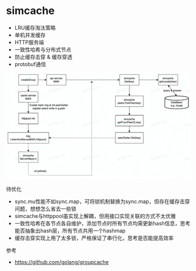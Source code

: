 # simcache

* LRU缓存淘汰策略
* 单机并发缓存
* HTTP服务端
* 一致性哈希与分布式节点
* 防止缓存击穿 & 缓存穿透
* protobuf通信



![avatar](Image/pic1.jpg)





待优化

* sync.mu性能不如sync.map，可将锁机制替换为sync.map，但存在缓存击穿问题，想想怎么省去一些锁
* simcache与httppool虽实现上解耦，但用接口实现关联的方式不太优雅
* 一致性哈希在各节点各自维护，添加节点时所有节点均需更新hash信息，思考能否抽象出hash层，所有节点共用一个hashmap
* 缓存击穿实现上用了太多锁，严格保证了串行化，思考是否能提高效率


参考

* https://github.com/golang/groupcache
